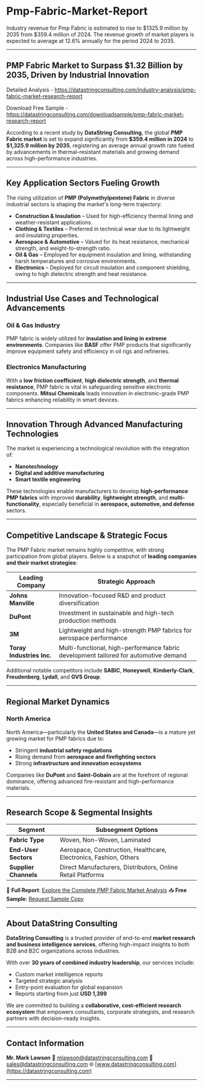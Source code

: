 # Pmp-Fabric-Market-Report

Industry revenue for Pmp Fabric is estimated to rise to $1325.9 million by 2035 from $359.4 million of 2024. The revenue growth of market players is expected to average at 12.6% annually for the period 2024 to 2035.

---

## **PMP Fabric Market to Surpass \$1.32 Billion by 2035, Driven by Industrial Innovation**

Detailed Analysis - https://datastringconsulting.com/industry-analysis/pmp-fabric-market-research-report

Download Free Sample - https://datastringconsulting.com/downloadsample/pmp-fabric-market-research-report

According to a recent study by **DataString Consulting**, the global **PMP Fabric market** is set to expand significantly from **\$359.4 million in 2024** to **\$1,325.9 million by 2035**, registering an average annual growth rate fueled by advancements in thermal-resistant materials and growing demand across high-performance industries.

---

## **Key Application Sectors Fueling Growth**

The rising utilization of **PMP (Polymethylpentene) Fabric** in diverse industrial sectors is shaping the market's long-term trajectory:

* **Construction & Insulation** – Used for high-efficiency thermal lining and weather-resistant applications.
* **Clothing & Textiles** – Preferred in technical wear due to its lightweight and insulating properties.
* **Aerospace & Automotive** – Valued for its heat resistance, mechanical strength, and weight-to-strength ratio.
* **Oil & Gas** – Employed for equipment insulation and lining, withstanding harsh temperatures and corrosive environments.
* **Electronics** – Deployed for circuit insulation and component shielding, owing to high dielectric strength and heat resistance.

---

## **Industrial Use Cases and Technological Advancements**

### **Oil & Gas Industry**

PMP fabric is widely utilized for **insulation and lining in extreme environments**. Companies like **BASF** offer PMP products that significantly improve equipment safety and efficiency in oil rigs and refineries.

### **Electronics Manufacturing**

With a **low friction coefficient**, **high dielectric strength**, and **thermal resistance**, PMP fabric is vital in safeguarding sensitive electronic components. **Mitsui Chemicals** leads innovation in electronic-grade PMP fabrics enhancing reliability in smart devices.

---

## **Innovation Through Advanced Manufacturing Technologies**

The market is experiencing a technological revolution with the integration of:

* **Nanotechnology**
* **Digital and additive manufacturing**
* **Smart textile engineering**

These technologies enable manufacturers to develop **high-performance PMP fabrics** with improved **durability**, **lightweight strength**, and **multi-functionality**, especially beneficial in **aerospace, automotive, and defense** sectors.

---

## **Competitive Landscape & Strategic Focus**

The PMP Fabric market remains highly competitive, with strong participation from global players. Below is a snapshot of **leading companies and their market strategies**:

| **Leading Company**       | **Strategic Approach**                                                               |
| ------------------------- | ------------------------------------------------------------------------------------ |
| **Johns Manville**        | Innovation-focused R\&D and product diversification                                  |
| **DuPont**                | Investment in sustainable and high-tech production methods                           |
| **3M**                    | Lightweight and high-strength PMP fabrics for aerospace performance                  |
| **Toray Industries Inc.** | Multi-functional, high-performance fabric development tailored for automotive demand |

Additional notable competitors include **SABIC**, **Honeywell**, **Kimberly-Clark**, **Freudenberg**, **Lydall**, and **GVS Group**.

---

## **Regional Market Dynamics**

### **North America**

North America—particularly the **United States and Canada**—is a mature yet growing market for PMP fabrics due to:

* Stringent **industrial safety regulations**
* Rising demand from **aerospace and firefighting sectors**
* Strong **infrastructure and innovation ecosystems**

Companies like **DuPont** and **Saint-Gobain** are at the forefront of regional dominance, offering advanced fire-resistant and high-performance materials.

---

## **Research Scope & Segmental Insights**

| **Segment**           | **Subsegment Options**                                            |
| --------------------- | ----------------------------------------------------------------- |
| **Fabric Type**       | Woven, Non-Woven, Laminated                                       |
| **End-User Sectors**  | Aerospace, Construction, Healthcare, Electronics, Fashion, Others |
| **Supplier Channels** | Direct Manufacturers, Distributors, Online Retail Platforms       |

📘 **Full Report**: [Explore the Complete PMP Fabric Market Analysis](https://datastringconsulting.com/industry-analysis/pmp-fabric-market-research-report)
📥 **Free Sample**: [Request Sample Copy](https://datastringconsulting.com/downloadsample/pmp-fabric-market-research-report)

---

## **About DataString Consulting**

**DataString Consulting** is a trusted provider of end-to-end **market research and business intelligence services**, offering high-impact insights to both B2B and B2C organizations across industries.

With over **30 years of combined industry leadership**, our services include:

* Custom market intelligence reports
* Targeted strategic analysis
* Entry-point evaluation for global expansion
* Reports starting from just **USD 1,399**

We are committed to building a **collaborative, cost-efficient research ecosystem** that empowers consultants, corporate strategists, and research partners with decision-ready insights.

---

## **Contact Information**

**Mr. Mark Lawson**
📧 [mlawson@datastringconsulting.com](mailto:mlawson@datastringconsulting.com)
📧 [sales@datastringconsulting.com](mailto:sales@datastringconsulting.com)
🌐 [www.datastringconsulting.com](https://datastringconsulting.com)

---
